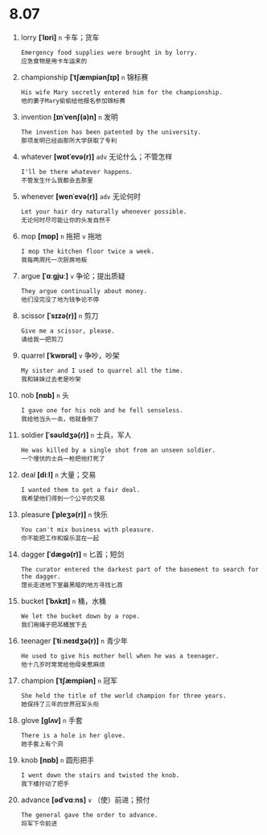 # 8.07

1. lorry **[ˈlɒri]** `n` 卡车；货车

   ```
   Emergency food supplies were brought in by lorry.
   应急食物是用卡车运来的
   ```

2. championship **[ˈtʃæmpiənʃɪp]** `n` 锦标赛

   ```
   His wife Mary secretly entered him for the championship.
   他的妻子Mary偷偷给他报名参加锦标赛
   ```

3. invention **[ɪnˈvenʃ(ə)n]** `n` 发明

   ```
   The invention has been patented by the university.
   那项发明已经由那所大学获取了专利
   ```

4. whatever **[wɒtˈevə(r)]** `adv` 无论什么；不管怎样

   ```
   I'll be there whatever happens.
   不管发生什么我都会去那里
   ```

5. whenever **[wenˈevə(r)]** `adv` 无论何时

   ```
   Let your hair dry naturally whenever possible.
   无论何时尽可能让你的头发自然干
   ```

6. mop **[mɒp]** `n` 拖把 `v` 拖地

   ```
   I mop the kitchen floor twice a week.
   我每两周托一次厨房地板
   ```

7. argue **[ˈɑːɡjuː]** `v` 争论；提出质疑

   ```
   They argue continually about money.
   他们没完没了地为钱争论不停
   ```

8. scissor **[ˈsɪzə(r)]** `n` 剪刀

   ```
   Give me a scissor, please.
   请给我一把剪刀
   ```

9. quarrel **[ˈkwɒrəl]** `v` 争吵，吵架

   ```
   My sister and I used to quarrel all the time.
   我和妹妹过去老是吵架
   ```

10. nob **[nɒb]** `n` 头

    ```
    I gave one for his nob and he fell senseless.
    我给他当头一击，他就昏倒了
    ```

11. soldier **[ˈsəʊldʒə(r)]** `n` 士兵，军人

    ```
    He was killed by a single shot from an unseen soldier.
    一个埋伏的士兵一枪把他打死了
    ```

12. deal **[diːl]** `n` 大量；交易

    ```
    I wanted them to get a fair deal.
    我希望他们得到一个公平的交易
    ```

13. pleasure **[ˈpleʒə(r)]** `n` 快乐

    ```
    You can't mix business with pleasure.
    你不能把工作和娱乐混在一起
    ```

14. dagger **[ˈdæɡə(r)]** `n` 匕首；短剑

    ```
    The curator entered the darkest part of the basement to search for the dagger.
    馆长走进地下室最黑暗的地方寻找匕首
    ```

15. bucket **[ˈbʌkɪt]** `n` 桶，水桶

    ```
    We let the bucket down by a rope.
    我们用绳子把吊桶放下去
    ```

16. teenager **[ˈtiːneɪdʒə(r)]** `n` 青少年

    ```
    He used to give his mother hell when he was a teenager.
    他十几岁时常常给他母亲惹麻烦
    ```

17. champion **[ˈtʃæmpiən]** `n` 冠军

    ```
    She held the title of the world champion for three years.
    她保持了三年的世界冠军头衔
    ```

18. glove **[ɡlʌv]** `n` 手套

    ```
    There is a hole in her glove.
    她手套上有个洞
    ```

19. knob **[nɒb]** `n` 圆形把手

    ```
    I went down the stairs and twisted the knob.
    我下楼拧动了把手
    ```

20. advance **[ədˈvɑːns]** `v` （使）前进；预付

    ```
    The general gave the order to advance.
    将军下令前进
    ```
